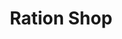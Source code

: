 ---
title: "Ration Shop"
url: /kannur/ration-shop-chala-thannada-chakkarakkal-road/
shop: Lebensmittel
---